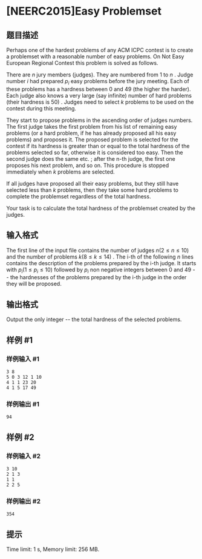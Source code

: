 # [NEERC2015]Easy Problemset

## 题目描述



Perhaps one of the hardest problems of any ACM ICPC contest is to create a problemset with a reasonable number of easy problems. On Not Easy European Regional Contest this problem is solved as follows.

There are $n$ jury members (judges). They are numbered from $1$ to $n$ . Judge number $i$ had prepared $p_{i}$ easy problems before the jury meeting. Each of these problems has a hardness between $0$ and $49$ (the higher the harder). Each judge also knows a very large (say infinite) number of hard problems (their hardness is $50$) . Judges need to select $k$ problems to be used on the contest during this meeting.

They start to propose problems in the ascending order of judges numbers. The first judge takes the first problem from his list of remaining easy problems (or a hard problem, if he has already proposed all his easy problems) and proposes it. The proposed problem is selected for the contest if its hardness is greater than or equal to the total hardness of the problems selected so far, otherwise it is considered too easy. Then the second judge does the same etc. ; after the n-th judge, the first one proposes his next problem, and so on. This procedure is stopped immediately when $k$ problems are selected.

If all judges have proposed all their easy problems, but they still have selected less than $k$ problems, then they take some hard problems to complete the problemset regardless of the total hardness.

Your task is to calculate the total hardness of the problemset created by the judges.



## 输入格式



The first line of the input file contains the number of judges $n (2 \le n \le 10)$ and the number of problems $k (8 \le k \le 14)$ . The i-th of the following $n$ lines contains the description of the problems prepared by the i-th judge. It starts with $p_{i} (1 \le p_{i} \le 10)$ followed by $p_{i}$ non negative integers between $0$ and $49$ -- the hardnesses of the problems prepared by the i-th judge in the order they will be proposed.



## 输出格式



Output the only integer -- the total hardness of the selected problems.



## 样例 #1

### 样例输入 #1
```
3 8
5 0 3 12 1 10
4 1 1 23 20
4 1 5 17 49
```

### 样例输出 #1

```
94
```

## 样例 #2

### 样例输入 #2
```
3 10
2 1 3
1 1
2 2 5
```

### 样例输出 #2

```
354
```

## 提示

Time limit: 1 s, Memory limit: 256 MB. 



